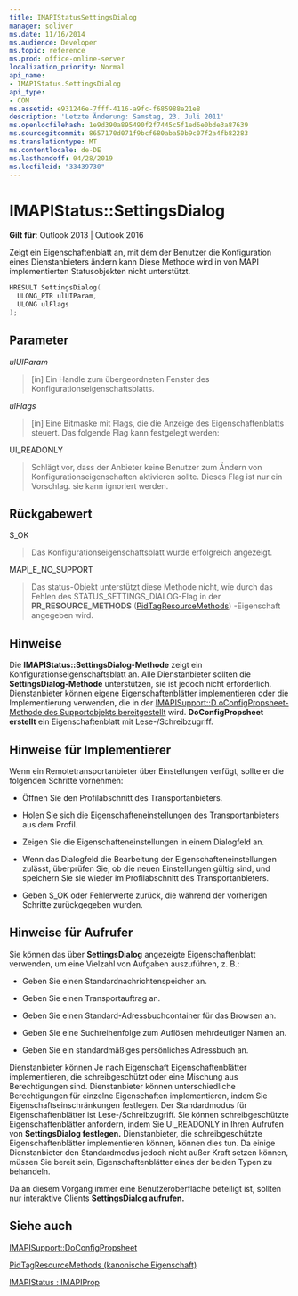 ```yaml
---
title: IMAPIStatusSettingsDialog
manager: soliver
ms.date: 11/16/2014
ms.audience: Developer
ms.topic: reference
ms.prod: office-online-server
localization_priority: Normal
api_name:
- IMAPIStatus.SettingsDialog
api_type:
- COM
ms.assetid: e931246e-7fff-4116-a9fc-f685988e21e8
description: 'Letzte Änderung: Samstag, 23. Juli 2011'
ms.openlocfilehash: 1e9d390a895490f2f7445c5f1ed6e0bde3a87639
ms.sourcegitcommit: 8657170d071f9bcf680aba50b9c07f2a4fb82283
ms.translationtype: MT
ms.contentlocale: de-DE
ms.lasthandoff: 04/28/2019
ms.locfileid: "33439730"
---
```

# <a name="imapistatussettingsdialog"></a>IMAPIStatus::SettingsDialog

  
  
**Gilt für**: Outlook 2013 | Outlook 2016 
  
Zeigt ein Eigenschaftenblatt an, mit dem der Benutzer die Konfiguration eines Dienstanbieters ändern kann Diese Methode wird in von MAPI implementierten Statusobjekten nicht unterstützt.
  
```cpp
HRESULT SettingsDialog(
  ULONG_PTR ulUIParam,
  ULONG ulFlags
);
```

## <a name="parameters"></a>Parameter

 _ulUIParam_
  
> [in] Ein Handle zum übergeordneten Fenster des Konfigurationseigenschaftsblatts.
    
 _ulFlags_
  
> [in] Eine Bitmaske mit Flags, die die Anzeige des Eigenschaftenblatts steuert. Das folgende Flag kann festgelegt werden:
    
UI_READONLY 
  
> Schlägt vor, dass der Anbieter keine Benutzer zum Ändern von Konfigurationseigenschaften aktivieren sollte. Dieses Flag ist nur ein Vorschlag. sie kann ignoriert werden.
    
## <a name="return-value"></a>Rückgabewert

S_OK 
  
> Das Konfigurationseigenschaftsblatt wurde erfolgreich angezeigt.
    
MAPI_E_NO_SUPPORT 
  
> Das status-Objekt unterstützt diese Methode nicht, wie durch das Fehlen des STATUS_SETTINGS_DIALOG-Flag in der **PR_RESOURCE_METHODS** ([PidTagResourceMethods](pidtagresourcemethods-canonical-property.md)) -Eigenschaft angegeben wird.
    
## <a name="remarks"></a>Hinweise

Die **IMAPIStatus::SettingsDialog-Methode** zeigt ein Konfigurationseigenschaftsblatt an. Alle Dienstanbieter sollten die **SettingsDialog-Methode** unterstützen, sie ist jedoch nicht erforderlich. Dienstanbieter können eigene Eigenschaftenblätter implementieren oder die Implementierung verwenden, die in der [IMAPISupport::D oConfigPropsheet-Methode des Supportobjekts bereitgestellt](imapisupport-doconfigpropsheet.md) wird. **DoConfigPropsheet erstellt** ein Eigenschaftenblatt mit Lese-/Schreibzugriff. 
  
## <a name="notes-to-implementers"></a>Hinweise für Implementierer

Wenn ein Remotetransportanbieter über Einstellungen verfügt, sollte er die folgenden Schritte vornehmen:
  
- Öffnen Sie den Profilabschnitt des Transportanbieters.
    
- Holen Sie sich die Eigenschafteneinstellungen des Transportanbieters aus dem Profil.
    
- Zeigen Sie die Eigenschafteneinstellungen in einem Dialogfeld an.
    
- Wenn das Dialogfeld die Bearbeitung der Eigenschafteneinstellungen zulässt, überprüfen Sie, ob die neuen Einstellungen gültig sind, und speichern Sie sie wieder im Profilabschnitt des Transportanbieters.
    
- Geben S_OK oder Fehlerwerte zurück, die während der vorherigen Schritte zurückgegeben wurden.
    
## <a name="notes-to-callers"></a>Hinweise für Aufrufer

Sie können das über **SettingsDialog** angezeigte Eigenschaftenblatt verwenden, um eine Vielzahl von Aufgaben auszuführen, z. B.: 
  
- Geben Sie einen Standardnachrichtenspeicher an.
    
- Geben Sie einen Transportauftrag an.
    
- Geben Sie einen Standard-Adressbuchcontainer für das Browsen an.
    
- Geben Sie eine Suchreihenfolge zum Auflösen mehrdeutiger Namen an.
    
- Geben Sie ein standardmäßiges persönliches Adressbuch an.
    
Dienstanbieter können Je nach Eigenschaft Eigenschaftenblätter implementieren, die schreibgeschützt oder eine Mischung aus Berechtigungen sind. Dienstanbieter können unterschiedliche Berechtigungen für einzelne Eigenschaften implementieren, indem Sie Eigenschaftseinschränkungen festlegen. Der Standardmodus für Eigenschaftenblätter ist Lese-/Schreibzugriff. Sie können schreibgeschützte Eigenschaftenblätter anfordern, indem Sie UI_READONLY in Ihren Aufrufen von **SettingsDialog festlegen.** Dienstanbieter, die schreibgeschützte Eigenschaftenblätter implementieren können, können dies tun. Da einige Dienstanbieter den Standardmodus jedoch nicht außer Kraft setzen können, müssen Sie bereit sein, Eigenschaftenblätter eines der beiden Typen zu behandeln. 
  
Da an diesem Vorgang immer eine Benutzeroberfläche beteiligt ist, sollten nur interaktive Clients **SettingsDialog aufrufen.**
  
## <a name="see-also"></a>Siehe auch



[IMAPISupport::DoConfigPropsheet](imapisupport-doconfigpropsheet.md)
  
[PidTagResourceMethods (kanonische Eigenschaft)](pidtagresourcemethods-canonical-property.md)
  
[IMAPIStatus : IMAPIProp](imapistatusimapiprop.md)

